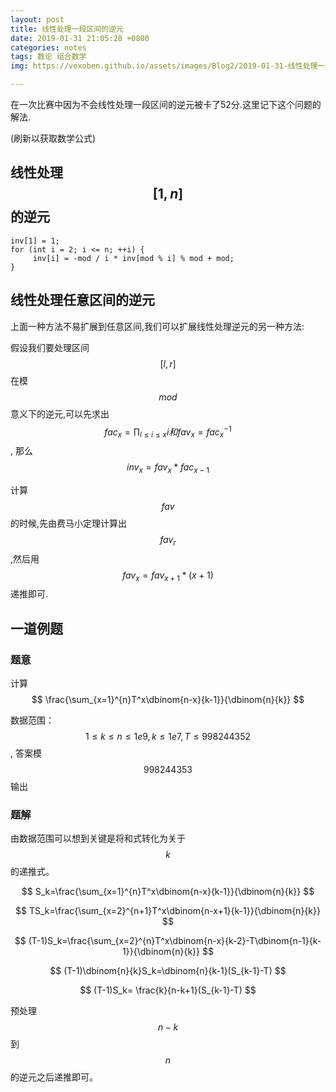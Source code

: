 ```yaml
---
layout: post
title: 线性处理一段区间的逆元
date: 2019-01-31 21:05:28 +0800
categories: notes
tags: 数论 组合数学
img: https://vexoben.github.io/assets/images/Blog2/2019-01-31-线性处理一段区间的逆元.png

---
```


在一次比赛中因为不会线性处理一段区间的逆元被卡了52分.这里记下这个问题的解法.

(刷新以获取数学公式)

## **线性处理$$[1,n]$$的逆元**

```
inv[1] = 1;
for (int i = 2; i <= n; ++i) {
	 inv[i] = -mod / i * inv[mod % i] % mod + mod;
}
```

## **线性处理任意区间的逆元**

上面一种方法不易扩展到任意区间,我们可以扩展线性处理逆元的另一种方法:

假设我们要处理区间$$[l,r]$$在模$$mod$$意义下的逆元,可以先求出$$fac_x=\prod_{l≤i≤x}i和fav_x=fac_x^{-1}$$, 那么$$inv_x=fav_x*fac_{x-1}$$

计算$$fav$$的时候,先由费马小定理计算出$$fav_{r}$$,然后用$$fav_x=fav_{x+1}*(x+1)$$递推即可.

## **一道例题**

### **题意**

计算 $$ \frac{\sum_{x=1}^{n}T^x\dbinom{n-x}{k-1}}{\dbinom{n}{k}} $$

数据范围：$$1≤k≤n≤1e9,k≤1e7,T≤998244352$$, 答案模$$998244353$$输出

### **题解**

由数据范围可以想到关键是将和式转化为关于$$ k $$的递推式。

$$ S_k=\frac{\sum_{x=1}^{n}T^x\dbinom{n-x}{k-1}}{\dbinom{n}{k}} $$

$$ TS_k=\frac{\sum_{x=2}^{n+1}T^x\dbinom{n-x+1}{k-1}}{\dbinom{n}{k}} $$

$$ (T-1)S_k=\frac{\sum_{x=2}^{n}T^x\dbinom{n-x}{k-2}-T\dbinom{n-1}{k-1}}{\dbinom{n}{k}} $$

$$ (T-1)\dbinom{n}{k}S_k=\dbinom{n}{k-1}(S_{k-1}-T) $$

$$ (T-1)S_k= \frac{k}{n-k+1}(S_{k-1}-T) $$

预处理$$ n-k $$到$$ n $$的逆元之后递推即可。
